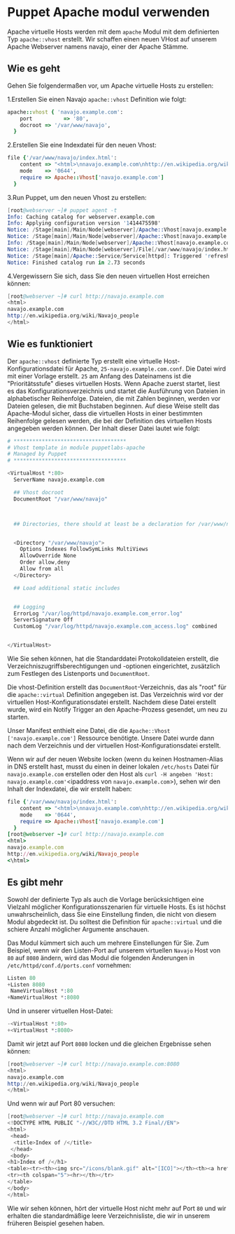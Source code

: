 # Puppet Apache modul verwenden

Apache virtuelle Hosts werden mit dem `apache` Modul mit dem definierten Typ `apache::vhost` erstellt. Wir schaffen einen neuen VHost auf unserem Apache Webserver namens navajo, einer der Apache Stämme.

## Wie es geht

Gehen Sie folgendermaßen vor, um Apache virtuelle Hosts zu erstellen:

1.Erstellen Sie einen Navajo `apache::vhost` Definition wie folgt:

```ruby
apache::vhost { 'navajo.example.com':
    port          => '80',
    docroot => '/var/www/navajo',
  }
```

2.Erstellen Sie eine Indexdatei für den neuen Vhost:

```ruby
file {'/var/www/navajo/index.html':
    content => "<html>\nnavajo.example.com\nhttp://en.wikipedia.org/wiki/Navajo_people\n</html>\n",
    mode    => '0644',
    require => Apache::Vhost['navajo.example.com']
  }
```

3.Run Puppet, um den neuen Vhost zu erstellen:

```s
[root@webserver ~]# puppet agent -t
Info: Caching catalog for webserver.example.com
Info: Applying configuration version '1414475598'
Notice: /Stage[main]/Main/Node[webserver]/Apache::Vhost[navajo.example.com]/File[/var/www/navajo]/ensure: created
Notice: /Stage[main]/Main/Node[webserver]/Apache::Vhost[navajo.example.com]/File[25-navajo.example.com.conf]/ensure: created
Info: /Stage[main]/Main/Node[webserver]/Apache::Vhost[navajo.example.com]/File[25-navajo.example.com.conf]: Scheduling refresh of Service[httpd]
Notice: /Stage[main]/Main/Node[webserver]/File[/var/www/navajo/index.html]/ensure: defined content as '{md5}5212fe215f4c0223fb86102a34319cc6'
Notice: /Stage[main]/Apache::Service/Service[httpd]: Triggered 'refresh' from 1 events
Notice: Finished catalog run in 2.73 seconds
```

4.Vergewissern Sie sich, dass Sie den neuen virtuellen Host erreichen können:

```s
[root@webserver ~]# curl http://navajo.example.com
<html>
navajo.example.com
http://en.wikipedia.org/wiki/Navajo_people
</html>
```

## Wie es funktioniert

Der `apache::vhost` definierte Typ erstellt eine virtuelle Host-Konfigurationsdatei für Apache, `25-navajo.example.com.conf`. Die Datei wird mit einer Vorlage erstellt. `25` am Anfang des Dateinamens ist die "Prioritätsstufe" dieses virtuellen Hosts. Wenn Apache zuerst startet, liest es das Konfigurationsverzeichnis und startet die Ausführung von Dateien in alphabetischer Reihenfolge. Dateien, die mit Zahlen beginnen, werden vor Dateien gelesen, die mit Buchstaben beginnen. Auf diese Weise stellt das Apache-Modul sicher, dass die virtuellen Hosts in einer bestimmten Reihenfolge gelesen werden, die bei der Definition des virtuellen Hosts angegeben werden können. Der Inhalt dieser Datei lautet wie folgt:

```s
# ************************************
# Vhost template in module puppetlabs-apache
# Managed by Puppet
# ************************************

<VirtualHost *:80>
  ServerName navajo.example.com

  ## Vhost docroot
  DocumentRoot "/var/www/navajo"



  ## Directories, there should at least be a declaration for /var/www/navajo


  <Directory "/var/www/navajo">
    Options Indexes FollowSymLinks MultiViews
    AllowOverride None
    Order allow,deny
    Allow from all
  </Directory>

  ## Load additional static includes


  ## Logging
  ErrorLog "/var/log/httpd/navajo.example.com_error.log"
  ServerSignature Off
  CustomLog "/var/log/httpd/navajo.example.com_access.log" combined


</VirtualHost>
```

Wie Sie sehen können, hat die Standarddatei Protokolldateien erstellt, die Verzeichniszugriffsberechtigungen und -optionen eingerichtet, zusätzlich zum Festlegen des Listenports und `DocumentRoot`.

Die vhost-Definition erstellt das `DocumentRoot`-Verzeichnis, das als "root" für die `apache::virtual` Definition angegeben ist. Das Verzeichnis wird vor der virtuellen Host-Konfigurationsdatei erstellt. Nachdem diese Datei erstellt wurde, wird ein Notify Trigger an den Apache-Prozess gesendet, um neu zu starten.

Unser Manifest enthielt eine Datei, die die `Apache::Vhost ['navajo.example.com']` Ressource benötigte. Unsere Datei wurde dann nach dem Verzeichnis und der virtuellen Host-Konfigurationsdatei erstellt.

Wenn wir auf der neuen Website locken (wenn du keinen Hostnamen-Alias in DNS erstellt hast, musst du einen in deiner lokalen `/etc/hosts` Datei für `navajo.example.com` erstellen oder den Host als `curl -H angeben 'Host: navajo.example.com'`<ipaddress von `navajo.example.com`>), sehen wir den Inhalt der Indexdatei, die wir erstellt haben:

```ruby
file {'/var/www/navajo/index.html':
    content => "<html>\nnavajo.example.com\nhttp://en.wikipedia.org/wiki/Navajo_people\n</html>\n",
    mode    => '0644',
    require => Apache::Vhost['navajo.example.com']
  }
[root@webserver ~]# curl http://navajo.example.com
<html>
navajo.example.com
http://en.wikipedia.org/wiki/Navajo_people
<\html>
```

## Es gibt mehr

Sowohl der definierte Typ als auch die Vorlage berücksichtigen eine Vielzahl möglicher Konfigurationsszenarien für virtuelle Hosts. Es ist höchst unwahrscheinlich, dass Sie eine Einstellung finden, die nicht von diesem Modul abgedeckt ist. Du solltest die Definition für `apache::virtual` und die schiere Anzahl möglicher Argumente anschauen.

Das Modul kümmert sich auch um mehrere Einstellungen für Sie. Zum Beispiel, wenn wir den Listen-Port auf unserem virtuellen `Navajo` Host von `80` auf `8080` ändern, wird das Modul die folgenden Änderungen in `/etc/httpd/conf.d/ports.conf` vornehmen:

```s
Listen 80
+Listen 8080
 NameVirtualHost *:80
+NameVirtualHost *:8080
```

Und in unserer virtuellen Host-Datei:

```s
-<VirtualHost *:80>
+<VirtualHost *:8080>
```

Damit wir jetzt auf Port `8080` locken und die gleichen Ergebnisse sehen können:

```s
[root@webserver ~]# curl http://navajo.example.com:8080
<html>
navajo.example.com
http://en.wikipedia.org/wiki/Navajo_people
</html>
```

Und wenn wir auf Port 80 versuchen:

```s
[root@webserver ~]# curl http://navajo.example.com
<!DOCTYPE HTML PUBLIC "-//W3C//DTD HTML 3.2 Final//EN">
<html>
 <head>
  <title>Index of /</title>
 </head>
 <body>
<h1>Index of /</h1>
<table><tr><th><img src="/icons/blank.gif" alt="[ICO]"></th><th><a href="?C=N;O=D">Name</a></th><th><a href="?C=M;O=A">Last modified</a></th><th><a href="?C=S;O=A">Size</a></th><th><a href="?C=D;O=A">Description</a></th></tr><tr><th colspan="5"><hr></th></tr>
<tr><th colspan="5"><hr></th></tr>
</table>
</body>
</html>
```

Wie wir sehen können, hört der virtuelle Host nicht mehr auf Port `80` und wir erhalten die standardmäßige leere Verzeichnisliste, die wir in unserem früheren Beispiel gesehen haben.